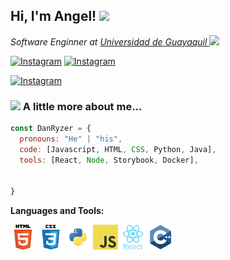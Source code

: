 <h2> Hi, I'm Angel! <img src="https://media.giphy.com/media/xT9IgBs921QcFeC0ms/giphy.gif" width="50"></h2>

<p><em>Software Enginner at <a href="https://www.ug.edu.ec">Universidad de Guayaquil </a><img src="https://media.giphy.com/media/XqKu2VpXi9Nkj19dqq/giphy.gif" width="30"> 
</em></p>
<a href="https://www.instagram.com/angel._.daniel.0/" target="_blank"><img src="https://img.shields.io/badge/Instagram-%23E4405F.svg?&style=flat-square&logo=instagram&logoColor=white" alt="Instagram"></a>
<a href="https://www.youtube.com/channel/UCUlr-y5JBlFqwABp2jsFwNw?sub_confirmation=1" target="_blank" ><img src="https://img.shields.io/youtube/channel/subscribers/UCUlr-y5JBlFqwABp2jsFwNw?style=social" alt="Instagram"></a>

<a href="https://www.youtube.com/channel/UCUlr-y5JBlFqwABp2jsFwNw?sub_confirmation=1" target= "_blank"  ><img src="https://img.shields.io/github/followers/DanRyzer10?style=social" alt="Instagram"></a>



### <img src="https://media.giphy.com/media/xUA7aZeLE2e0P7Znz2/giphy.gif" width="50"> A little more about me...  

```javascript
const DanRyzer = {
  pronouns: "He" | "his",
  code: [Javascript, HTML, CSS, Python, Java],
  tools: [React, Node, Storybook, Docker],
  

}
```

**Languages and Tools:**

<code><img height="40" src="https://raw.githubusercontent.com/github/explore/80688e429a7d4ef2fca1e82350fe8e3517d3494d/topics/html/html.png"></code>  <code><img height="40" src="https://raw.githubusercontent.com/github/explore/80688e429a7d4ef2fca1e82350fe8e3517d3494d/topics/css/css.png"></code> 
<code><img height="40" src="https://raw.githubusercontent.com/github/explore/80688e429a7d4ef2fca1e82350fe8e3517d3494d/topics/python/python.png"></code>
<code><img height="40" src="https://raw.githubusercontent.com/github/explore/80688e429a7d4ef2fca1e82350fe8e3517d3494d/topics/javascript/javascript.png"></code> <code><img height="40" src="https://raw.githubusercontent.com/devicons/devicon/master/icons/react/react-original-wordmark.svg"></code> 
<code><img height="40" src="https://raw.githubusercontent.com/github/explore/80688e429a7d4ef2fca1e82350fe8e3517d3494d/topics/cpp/cpp.png"></code> 


<!---
DanRyzer10/DanRyzer10 is a ✨ special ✨ repository because its `README.md` (this file) appears on your GitHub profile.
You can click the Preview link to take a look at your changes.
--->
